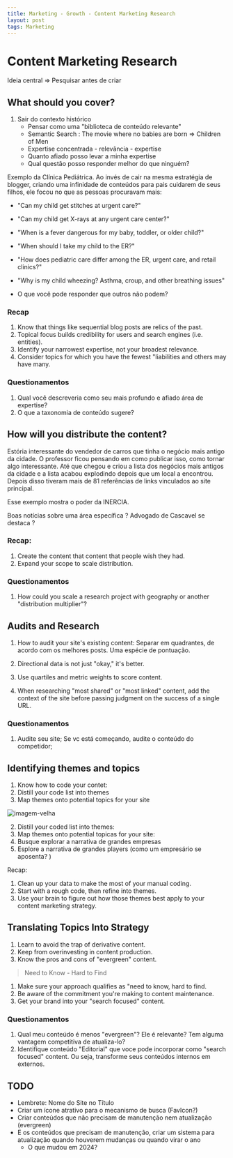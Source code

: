 ```yaml
---
title: Marketing - Growth - Content Marketing Research
layout: post
tags: Marketing
---
```


# Content Marketing Research 
Ideia central => Pesquisar antes de criar

## What should you cover? 
1. Sair do contexto histórico
    - Pensar como uma "biblioteca de conteúdo relevante"
    - Semantic Search : The movie where no babies are born => Children of Men
    - Expertise concentrada - relevância - expertise 
    - Quanto afiado posso levar a minha expertise
    - Qual questão posso responder melhor do que ninguém? 

Exemplo da Clínica Pediátrica. Ao invés de cair na mesma estratégia de blogger, criando uma infinidade de conteúdos para pais cuidarem de seus filhos, ele focou no que as pessoas procuravam mais: 

- "Can my child get stitches at urgent care?"
- "Can my child get X-rays at any urgent care center?"
- "When is a fever dangerous for my baby, toddler, or older child?"
- "When should I take my child to the ER?"
- "How does pediatric care differ among the ER, urgent care, and retail clinics?"
- "Why is my child wheezing? Asthma, croup, and other breathing issues"

- O que você pode responder que outros não podem? 

### Recap
1. Know that things like sequential blog posts are relics of the past.
2. Topical focus builds credibility for users and search engines (i.e. entities).
3. Identify your narrowest expertise, not your broadest relevance.
4. Consider topics for which you have the fewest "liabilities and others may have many. 

### Questionamentos
1. Qual você descreveria como seu mais profundo e afiado área de expertise? 
2. O que a taxonomia de conteúdo sugere? 

## How will you distribute the content? 
Estória interessante do vendedor de carros que tinha o negócio mais antigo da cidade. O professor ficou pensando em como publicar isso, como tornar algo interessante. Até que chegou e criou a lista dos negócios mais antigos da cidade e a lista acabou explodindo depois que um local a encontrou. Depois disso tiveram mais de 81 referências de links vinculados ao site principal. 

Esse exemplo mostra o poder da INERCIA.

Boas notícias sobre uma área específica ? Advogado de Cascavel se destaca ? 

### Recap: 
1. Create the content that content that people wish they had.
2. Expand your scope to scale distribution.

### Questionamentos 
1. How could you scale a research project with geography or another "distribution multiplier"? 

## Audits and Research 
1. How to audit your site's existing content: Separar em quadrantes, de acordo com os melhores posts. Uma espécie de pontuação. 

1. Directional data is not just "okay," it's better.
2. Use quartiles and metric weights to score content.
3. When researching "most shared" or "most linked" content, add the context of the site before passing judgment on the success of a single URL.

### Questionamentos 
1. Audite seu site; Se vc está começando, audite o conteúdo do competidor;

## Identifying themes and topics 
1. Know how to code your contet: 
2. Distill your code list into themes
3. Map themes onto potential topics for your site

![imagem-velha](https://lztforeferfiles.s3.us-west-2.amazonaws.com/lb-marketing-growth-content-marketing-research-1)

2. Distill your coded list into themes: 
3. Map themes onto potential topicas for your site: 
4. Busque explorar a narrativa de grandes empresas 
5. Esplore a narrativa de grandes players (como um empresário se aposenta? )

Recap: 
1. Clean up your data to make the most of your manual coding.
2. Start with a rough code, then refine into themes.
3. Use your brain to figure out how those themes best apply to your content marketing strategy.

## Translating Topics Into Strategy 
1. Learn to avoid the trap of derivative content.
2. Keep from overinvesting in content production.
3. Know the pros and cons of "evergreen" content.

> Need to Know - Hard to Find 

1. Make sure your approach qualifies as "need to know, hard to find.
2. Be aware of the commitment you're making to content maintenance.
3. Get your brand into your "search focused" content.

### Questionamentos 
1. Qual meu conteúdo é menos "evergreen"? Ele é relevante? Tem alguma vantagem competitiva de atualiza-lo? 
2. Identifique conteúdo "Editorial" que voce pode incorporar como "search focused" content. Ou seja, transforme seus conteúdos internos em externos. 


## TODO 
- Lembrete: Nome do Site no Título
- Criar um ícone atrativo para o mecanismo de busca (FavIcon?)
- Criar conteúdos que não precisam de manutenção nem atualização (evergreen)
- E os conteúdos que precisam de manutenção, criar um sistema para atualização quando houverem mudanças ou quando virar o ano
    - O que mudou em 2024? 
